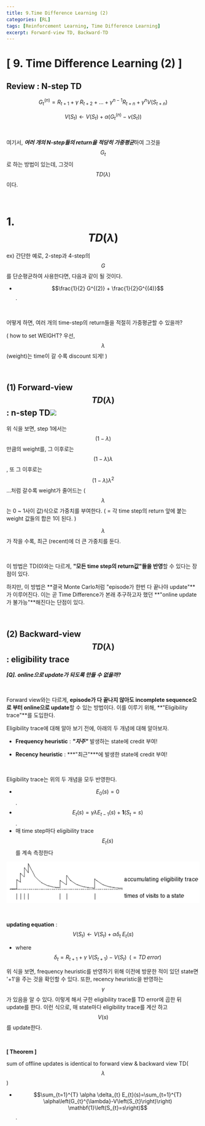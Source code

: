 ```yaml
---
title: 9.Time Difference Learning (2)
categories: [RL]
tags: [Reinforcement Learning, Time Difference Learning]
excerpt: Forward-view TD, Backward-TD
---
```

<script src="https://cdn.mathjax.org/mathjax/latest/MathJax.js?config=TeX-AMS-MML_HTMLorMML" type="text/javascript"></script>

# [ 9. Time Difference Learning (2) ]

## Review :  **N-step TD**

$$G_t^{(n)} = R_{t+1} + \gamma \; R_{t+2} + ... + \gamma^{n-1}R_{t+n} + \gamma^n V(S_{t+n})$$

$$V(S_t) \leftarrow V(S_t) + \alpha (G_t^{(n)}- v(S_t))$$

<br>

여기서, ***여러 개의 N-step들의 return을 적당히 가중평균***하여 그것을 $$G_t$$로 하는 방법이 있는데, 그것이 $$TD(\lambda)$$이다.

<br>

# 1. $$TD(\lambda)$$

ex) 간단한 예로, 2-step과 4-step의 $$G$$를 단순평균하여 사용한다면, 다음과 같이 될 것이다.

- $$\frac{1}{2} G^{(2)} + \frac{1}{2}G^{(4)}$$.

<br>

어떻게 하면, 여러 개의 time-step의 return들을 적절히 가중평균할 수 있을까?

( how to set WEIGHT? 우선, $$\lambda$$ (weight)는 time이 갈 수록 discount 되게! )

<br>

## (1) Forward-view $$TD(\lambda)$$ : n-step TD<img src="https://programmingbeenet.files.wordpress.com/2019/07/td-lambda.png" width="800" />  <br>

위 식을 보면, step 1에서는 $$(1-\lambda)$$만큼의 weight를, 그 이후로는$$(1-\lambda)\lambda$$, 또 그 이후로는 $$(1-\lambda)\lambda^2$$...처럼 갈수록 weight가 줄어드는 ($$\lambda$$는 0 ~ 1사이 값)식으로 가중치를 부여한다. ( = 각 time step의 return 앞에 붙는 weight 값들의 합은 1이 된다. )

$$\lambda$$가 작을 수록, 최근 (recent)에 더 큰 가중치를 둔다.

<br>

이 방법은 TD(0)와는 다르게, **"모든 time step의 return값"들을 반영**할 수 있다는 장점이 있다. 

하지만, 이 방법은 **결국 Monte Carlo처럼 "episode가 한번 다 끝나야 update"**가 이루어진다. 이는 곧 Time Difference가 본래 추구하고자 했던 **"online update가 불가능"**해진다는 단점이 있다. 

<br>

## (2) Backward-view $$TD(\lambda)$$  : eligibility trace

***[Q]. online으로 update가 되도록 만들 수 없을까?***

<br>

Forward view와는 다르게, **episode가 다 끝나지 않아도 incomplete sequence으로 부터 online으로 update**할 수 있는 방법이다. 이를 이루기 위해, **"Eligibility trace"**를 도입한다. 

Eligibility trace에 대해 알아 보기 전에, 아래의 두 개념에 대해 알아보자.

- **Frequency heuristic** : ***"자주"*** 발생하는 state에 credit 부여!

- **Recency heuristic** : ***"최근"***에 발생한 state에 credit 부여!

<br>

Eligibility trace는 위의 두 개념을 모두 반영한다.

- $$E_{0}(s)=0$$.
- $$E_{t}(s)=\gamma \lambda E_{t-1}(s)+\mathbf{1}\left(S_{t}=s\right)$$.
- 매 time step마다 eligibility trace $$E_t(s)$$를 계속 측정한다

![figure2](/assets/img/RL/img5.png)

<br>

**updating equation** : $$ V(S_t) \leftarrow V(S_t) + \alpha \delta_t\;E_t(s)$$

- where $$\delta_t = R_{t+1}+\gamma\;V(S_{t+1}) - V(S_t) \;\;(= TD\; error)$$

위 식을 보면, frequency heuristic를 반영하기 위해 이전에 방문한 적이 있던 state면 '+1'을 주는 것을 확인할 수 있다. 또한, recency heuristic을 반영하는 $$\gamma$$ 가 있음을 알 수 있다. 이렇게 해서 구한 eligibility trace를 TD error에 곱한 뒤 update를 한다.  이런 식으로, 매 state마다 eligibility trace를 계산 하고 $$V(s)$$를 update한다.

<br>

**[ Theorem ]**

sum of offline updates is identical to forward view & backward view TD($$\lambda$$)

- $$\sum_{t=1}^{T} \alpha \delta_{t} E_{t}(s)=\sum_{t=1}^{T} \alpha\left(G_{t}^{\lambda}-V\left(S_{t}\right)\right) \mathbf{1}\left(S_{t}=s\right)$$.

<br>




